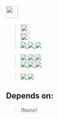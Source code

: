 ## <a href="#"> <img height=32 src="https://img.shields.io/badge/GalacticLib-Semantic-white" /> </a>


> <a href="https://github.com/Galacticai/GalacticLib.Semantic/actions/runs/3354750276/jobs/5558514599" >
>     <img height=24 src="https://img.shields.io/github/actions/workflow/status/Galacticai/GalacticLib.Semantic/dotnet.yml?label=Build&logo=dotnet" />
> </a>
> <br/>
> <a href="https://nuget.org/packages/GalacticLib.Semantic" >
>     <img height=24 src="https://buildstats.info/nuget/GalacticLib.Semantic" />
> </a>
> <br/>
> <a href="#"> 
>     <img src="https://img.shields.io/badge/-Targeting-gray" />
>     <img src="https://img.shields.io/badge/-Windows-white?logo=windows-11&logoColor=0078D4" />
>     <img src="https://img.shields.io/badge/-Linux-white?logo=linux&logoColor=806412" />
> </a>

> <a href="https://github.com/Galacticai/GalacticLib.Semantic/commits">
>     <img src="https://img.shields.io/badge/-Commits-4F4F4F?logo=git&logoColor=white" />
>     <img src="https://img.shields.io/github/last-commit/Galacticai/GalacticLib.Semantic?label=&color=white" />
>     <img src="https://img.shields.io/github/commit-activity/m/Galacticai/GalacticLib.Semantic?label=&color=white" />
> <br/>
> <a href="https://github.com/Galacticai/GalacticLib.Semantic/issues">
>     <img src="https://img.shields.io/badge/-Issues-4F4F4F?logo=github" />
>     <img src="https://img.shields.io/github/issues/Galacticai/GalacticLib.Semantic?label=&color=white" />
>     <img src="https://img.shields.io/github/issues-closed/Galacticai/GalacticLib.Semantic?label=&color=white" />
> </a>

> <a href="https://github.com/Galacticai"> 
>     <img src="https://img.shields.io/badge/%C2%A92022-Galacticai-white?link=https://github.com/Galacticai" />
> </a>
> <a href="LICENSE"> 
>     <img src="https://img.shields.io/github/license/Galacticai/GalacticLib.Semantic?label=&color=white&logo=gnu&logoColor=A42E2B">
> </a>

## Depends on:

> (None)
